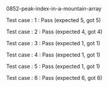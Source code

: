 
0852-peak-index-in-a-mountain-array


Test case : 1 : Pass
 (expected 5, got 5)



Test case : 2 : Pass
 (expected 4, got 4)



Test case : 3 : Pass
 (expected 1, got 1)



Test case : 4 : Pass
 (expected 1, got 1)



Test case : 5 : Pass
 (expected 1, got 1)



Test case : 6 : Pass
 (expected 6, got 6)


